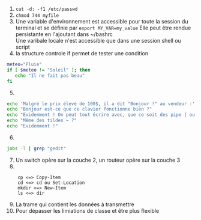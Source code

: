 1. ```cut -d: -f1 /etc/passwd```
2. ```chmod 744 myfile```
3. Une variable d'environnement est accessible pour toute la session du terminal et se définie par ```export MY_VAR=my_value``` 
Elle peut être rendue persistante en l'ajoutant dans ~/bashrc     
Une varibale locale n'est accessible que dans une session shell ou script
4. la structure controle if permet de tester une condition
```bash
meteo="Pluie"
if [ $meteo != "Soleil" ]; then
   echo "Il ne fait pas beau"
fi
```
5.
```bash
echo 'Malgré le prix élevé de 100$, il a dit "Bonjour !" au vendeur :'
echo "Bonjour est-ce que ce clavier fonctionne bien ?"
echo "Evidemment ! On peut tout écrire avec, que ce soit des pipe | ou bien des backslash \\ !"
echo "Même des tildes ~ ?"
echo "Evidemment !"
```
6. 
```bash
jobs -l | grep "gedit"
```
7. Un switch opère sur la couche 2, un routeur opère sur la couche 3
8.
```
    cp <=> Copy-Item
    cd <=> cd ou Set-Location
    mkdir <=> New-Item
    ls <=> dir
```
9. La trame qui contient les données à transmettre
10. Pour dépasser les limiations de classe et être plus flexible
